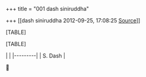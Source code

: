 +++
title = "001 dash siniruddha"

+++
[[dash siniruddha	2012-09-25, 17:08:25 [Source](https://groups.google.com/g/bvparishat/c/Xi49cclJd30)]]



[TABLE]

[TABLE]

|         | |---------| | S. Dash |




